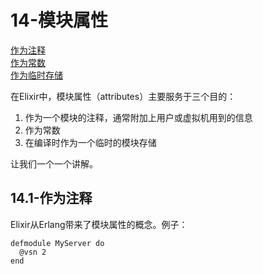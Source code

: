 14-模块属性
===========
[作为注释]() <br/>
[作为常数]() <br/>
[作为临时存储]() <br/>

在Elixir中，模块属性（attributes）主要服务于三个目的：
1. 作为一个模块的注释，通常附加上用户或虚拟机用到的信息
2. 作为常数
3. 在编译时作为一个临时的模块存储

让我们一个一个讲解。

## 14.1-作为注释
Elixir从Erlang带来了模块属性的概念。例子：
```
defmodule MyServer do
  @vsn 2
end
```

